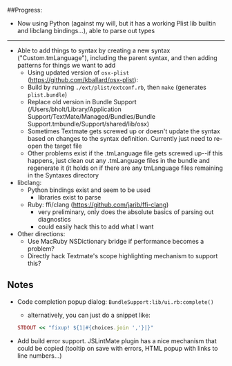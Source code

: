 ##Progress:
* Now using Python (against my will, but it has a working Plist lib builtin and libclang bindings...), able to parse out types

--------
* Able to add things to syntax by creating a new syntax ("Custom.tmLanguage"), including the parent syntax, and then adding patterns for things we want to add
  * Using updated version of `osx-plist` (https://github.com/kballard/osx-plist):
  * Build by running `./ext/plist/extconf.rb`, then `make` (generates `plist.bundle`)
  * Replace old version in Bundle Support (/Users/bholt/Library/Application Support/TextMate/Managed/Bundles/Bundle Support.tmbundle/Support/shared/lib/osx)
  * Sometimes Textmate gets screwed up or doesn't update the syntax based on changes to the syntax definition. Currently just need to re-open the target file
  * Other problems exist if the .tmLanguage file gets screwed up--if this happens, just clean out any .tmLanguage files in the bundle and regenerate it (it holds on if there are any tmLanguage files remaining in the Syntaxes directory
* libclang:
  * Python bindings exist and seem to be used
    * libraries exist to parse
  * Ruby: ffi/clang (https://github.com/jarib/ffi-clang)
    * very preliminary, only does the absolute basics of parsing out diagnostics
    * could easily hack this to add what I want
* Other directions:
    * Use MacRuby NSDictionary bridge if performance becomes a problem?
    * Directly hack Textmate's scope highlighting mechanism to support this?

## Notes
* Code completion popup dialog: `BundleSupport:lib/ui.rb:complete()`
  * alternatively, you can just do a snippet like:
  ```ruby
  STDOUT << "fixup! ${1|#{choices.join ','}|}"
  ```

* Add build error support. JSLintMate plugin has a nice mechanism that could be copied (tooltip on save with errors, HTML popup with links to line numbers...)